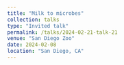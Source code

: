 ```yaml
---
title: "Milk to microbes"
collection: talks
type: "Invited talk"
permalink: /talks/2024-02-21-talk-21
venue: "San Diego Zoo"
date: 2024-02-08
location: "San Diego, CA"
---
```

